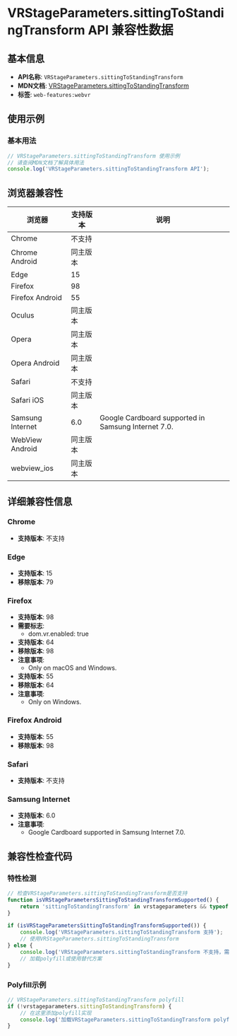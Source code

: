# VRStageParameters.sittingToStandingTransform API 兼容性数据

## 基本信息

- **API名称**: `VRStageParameters.sittingToStandingTransform`
- **MDN文档**: [VRStageParameters.sittingToStandingTransform](https://developer.mozilla.org/docs/Web/API/VRStageParameters/sittingToStandingTransform)
- **标签**: `web-features:webvr`

## 使用示例

### 基本用法

```javascript
// VRStageParameters.sittingToStandingTransform 使用示例
// 请查阅MDN文档了解具体用法
console.log('VRStageParameters.sittingToStandingTransform API');
```

## 浏览器兼容性

| 浏览器 | 支持版本 | 说明 |
|--------|----------|------|
| Chrome | 不支持 |  |
| Chrome Android | 同主版本 |  |
| Edge | 15 |  |
| Firefox | 98 |  |
| Firefox Android | 55 |  |
| Oculus | 同主版本 |  |
| Opera | 同主版本 |  |
| Opera Android | 同主版本 |  |
| Safari | 不支持 |  |
| Safari iOS | 同主版本 |  |
| Samsung Internet | 6.0 | Google Cardboard supported in Samsung Internet 7.0. |
| WebView Android | 同主版本 |  |
| webview_ios | 同主版本 |  |

## 详细兼容性信息

### Chrome

- **支持版本**: 不支持

### Edge

- **支持版本**: 15
- **移除版本**: 79

### Firefox

- **支持版本**: 98
- **需要标志**: 
  - dom.vr.enabled: true
- **支持版本**: 64
- **移除版本**: 98
- **注意事项**:
  - Only on macOS and Windows.
- **支持版本**: 55
- **移除版本**: 64
- **注意事项**:
  - Only on Windows.

### Firefox Android

- **支持版本**: 55
- **移除版本**: 98

### Safari

- **支持版本**: 不支持

### Samsung Internet

- **支持版本**: 6.0
- **注意事项**:
  - Google Cardboard supported in Samsung Internet 7.0.

## 兼容性检查代码

### 特性检测

```javascript
// 检查VRStageParameters.sittingToStandingTransform是否支持
function isVRStageParametersSittingToStandingTransformSupported() {
    return 'sittingToStandingTransform' in vrstageparameters && typeof vrstageparameters.sittingToStandingTransform === 'function';
}

if (isVRStageParametersSittingToStandingTransformSupported()) {
    console.log('VRStageParameters.sittingToStandingTransform 支持');
    // 使用VRStageParameters.sittingToStandingTransform
} else {
    console.log('VRStageParameters.sittingToStandingTransform 不支持，需要polyfill');
    // 加载polyfill或使用替代方案
}
```

### Polyfill示例

```javascript
// VRStageParameters.sittingToStandingTransform polyfill
if (!vrstageparameters.sittingToStandingTransform) {
    // 在这里添加polyfill实现
    console.log('加载VRStageParameters.sittingToStandingTransform polyfill');
}
```

